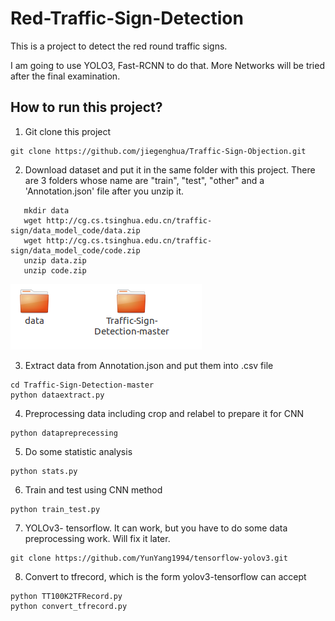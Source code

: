 # Red-Traffic-Sign-Detection
This is a project to detect the red round traffic signs. 

I am going to use YOLO3, Fast-RCNN  to do that. More Networks will be tried after the final examination.

## How to run this project?

1. Git clone this project 

```
git clone https://github.com/jiegenghua/Traffic-Sign-Objection.git
```

2.  Download dataset and put it in the same folder with this project. There are 3 folders whose name are "train", "test", "other"  and a 'Annotation.json' file after you unzip it.
```
   mkdir data
   wget http://cg.cs.tsinghua.edu.cn/traffic-sign/data_model_code/data.zip
   wget http://cg.cs.tsinghua.edu.cn/traffic-sign/data_model_code/code.zip
   unzip data.zip
   unzip code.zip
```
![position](./position3.png)

3. Extract data from Annotation.json and put them into .csv file
```
cd Traffic-Sign-Detection-master
python dataextract.py
```
4. Preprocessing data including crop and relabel to prepare it for CNN
```
python datapreprecessing
```
5. Do some statistic analysis
```
python stats.py
```
6. Train and test using CNN method
```
python train_test.py
```
7. YOLOv3- tensorflow. It can work, but you have to do some data preprocessing work. Will fix it later.
```
git clone https://github.com/YunYang1994/tensorflow-yolov3.git
```
8. Convert to tfrecord, which is the form yolov3-tensorflow can accept
```
python TT100K2TFRecord.py
python convert_tfrecord.py
```
